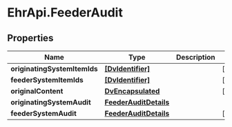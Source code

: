 # EhrApi.FeederAudit

## Properties
Name | Type | Description | Notes
------------ | ------------- | ------------- | -------------
**originatingSystemItemIds** | [**[DvIdentifier]**](DvIdentifier.md) |  | [optional] 
**feederSystemItemIds** | [**[DvIdentifier]**](DvIdentifier.md) |  | [optional] 
**originalContent** | [**DvEncapsulated**](DvEncapsulated.md) |  | [optional] 
**originatingSystemAudit** | [**FeederAuditDetails**](FeederAuditDetails.md) |  | 
**feederSystemAudit** | [**FeederAuditDetails**](FeederAuditDetails.md) |  | [optional] 
